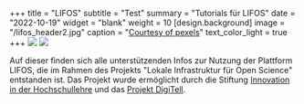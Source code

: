 +++
title = "LIFOS"
subtitle = "Test"
summary = "Tutorials für LIFOS"
date = "2022-10-19"
widget = "blank"
weight = 10
[design.background]
  image = "/lifos_header2.jpg" 
  caption = "[Courtesy of pexels](https://www.pexels.com/photo/macro-shot-of-water-drops-on-leaf-326461/)"
  text_color_light = true
+++
![](/post/hochschulstift_header_test.png)
![](/post/Digitell_Header_test.jpg)

Auf dieser finden sich alle unterstützenden Infos zur Nutzung der Plattform LIFOS, die im Rahmen des Projekts "Lokale Infrastruktur für Open Science" entstanden ist. Das Projekt wurde ermöglicht durch die Stiftung [Innovation in der Hochschullehre](https://stiftung-hochschullehre.de/) und das [Projekt DigiTell](https://www.uni-frankfurt.de/106198465/Digital_Teaching_and_Learning_Lab___DigiTeLL).
